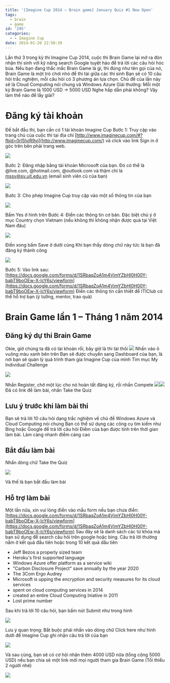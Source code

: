 ```yaml
---
title: '[Imagine Cup 2014 – Brain game] January Quiz #1 Now Open'
tags:
  - brain
  - game
id: '295'
categories:
  - - Imagine Cup
date: 2014-01-20 22:50:39
---
```


Lần thứ 3 trong kỳ thi Imagine Cup 2014, cuộc thi Brain Game lại mở ra đón nhận thí sinh với kỹ năng search Google tuyệt hảo để trả lời các câu hỏi hóc búa. Nếu bạn đang thắc mắc Brain Game là gì, thì đúng như tên gọi của nó, Brain Game là một trò chơi nhỏ để thi tài giữa các thí sinh Bạn sẽ có 10 câu hỏi trắc nghiệm, mỗi câu hỏi có 3 phương án lựa chọn. Chủ đề của lần này sẽ là Cloud Computing nói chung và Windows Azure Giải thưởng: Mỗi một kỳ Brain Game là 1000 USD -> 5000 USD Nghe hấp dẫn phải không? Vậy làm thế nào để lấy giải?
<!-- more -->
# Đăng ký tài khoản

Để bắt đầu thi, bạn cần có 1 tài khoản Imagine Cup Bước 1: Truy cập vào trang chủ của cuộc thi tại địa chỉ [http://www.imaginecup.com/#?fbid=0rl5lvjR9yj](http://www.imaginecup.com/) và click vào link Sign in ở góc trên bên phải trang web.

![](http://farm4.staticflickr.com/3807/11905330936_7872323c94_o.png)

Bước 2: Đăng nhập bằng tài khoản Microsoft của bạn. Đó có thể là @live.com, @hotmail.com, @outlook.com và thậm chí là [mssv@sv.uit.edu.vn](mailto:mssv@sv.uit.edu.vn) (email sinh viên cũ của bạn)

![](http://farm6.staticflickr.com/5530/11903250565_0ce7f350ec_o.png)

Bước 3: Cho phép Imagine Cup truy cập vào một số thông tin của bạn

![](http://farm4.staticflickr.com/3671/11903697084_4fdedf45fc_o.png)

Bấm Yes ở hình trên Bước 4: Điền các thông tin cơ bản. Đặc biệt chú ý ở mục Country chọn Vietnam (nếu không thì không nhận được quà tại Việt Nam đâu)

![](http://farm8.staticflickr.com/7323/11903586873_467141ae91_o.png)

Điền xong bấm Save ở dưới cùng Khi bạn thấy dòng chữ này tức là bạn đã đăng ký thành công

![](http://farm6.staticflickr.com/5532/11904203366_d13f01dc0c_o.png)

Bước 5: Vào link sau: [https://docs.google.com/forms/d/1SRbaqZoA1m4VjmYZbHl0H00Y-babT9boOEw-X-lcY6s/viewform](https://docs.google.com/forms/d/1SRbaqZoA1m4VjmYZbHl0H00Y-babT9boOEw-X-lcY6s/viewform) Điền các thông tin cần thiết để ITIClub có thể hỗ trợ bạn (ý tưởng, mentor, trao quà)

# Brain Game lần 1 – Tháng 1 năm 2014

## Đăng ký dự thi Brain Game

Okie, giờ chúng ta đã có tài khoản rồi, bây giờ là thi tài thôi ![](http://farm4.staticflickr.com/3775/11903841074_ed9daa38f2_o.png) Nhấn vào ô vuông màu xanh bên trên Bạn sẽ được chuyển sang Dashboard của bạn, là nơi bạn sẽ quản lý quá trình tham gia Imagine Cup của mình Tìm mục My Individual Challenge

![](http://farm6.staticflickr.com/5505/11903856804_86ed1e6f75_o.png)

Nhấn Register, chờ một lúc cho nó hoàn tất đăng ký, rồi nhấn Compete ![](http://farm4.staticflickr.com/3797/11903443215_4029803c20_o.png)![](http://farm4.staticflickr.com/3828/11903455605_71202057a4_o.png) Đã có link để làm bài, nhấn Take the Quiz

## Lưu ý trước khi làm bài thi

Bạn sẽ trả lời 10 câu hỏi dạng trắc nghiệm về chủ đề Windows Azure và Cloud Computing nói chung Bạn có thể sử dụng các công cụ tìm kiếm như Bing hoặc Google để trả lời câu hỏi Điểm của bạn được tính trên thời gian làm bài. Làm càng nhanh điểm càng cao

## Bắt đầu làm bài

Nhấn dòng chữ Take the Quiz

![](http://farm8.staticflickr.com/7309/11903931924_1434451bb5_o.png)

Và thế là bạn bắt đầu làm bài

## Hỗ trợ làm bài

Một lần nữa, xin vui lòng điền vào mẫu form nếu bạn chưa điền: [https://docs.google.com/forms/d/1SRbaqZoA1m4VjmYZbHl0H00Y-babT9boOEw-X-lcY6s/viewform](https://docs.google.com/forms/d/1SRbaqZoA1m4VjmYZbHl0H00Y-babT9boOEw-X-lcY6s/viewform) Sau đây sẽ là danh sách các từ khóa mà bạn sử dụng để search câu hỏi trên google hoặc bing. Câu trả lời thường nằm ở kết quả đầu tiên hoặc trong 10 kết quả dầu tiên

*   Jeff Bezos a properly sized team
*   Heroku's first supported language
*   Windows Azure offer platform as a service wiki
*   "Carbon Disclosure Project" save annually by the year 2020
*   The 3Com Ergo Audrey
*   Microsoft is upping the encryption and security measures for its cloud services
*   spent on cloud computing services in 2014
*   created an entire Cloud Computing Iniative in 2011
*   Lost prime number

Sau khi trả lời 10 câu hỏi, bạn bấm nút Submit như trong hình

![](http://farm6.staticflickr.com/5544/11902545335_32741f6f93_o.png)

Lưu ý quan trọng: Bắt buộc phải nhấn vào dòng chữ Click here như hình dưới để Imagine Cup ghi nhận câu trả lời của bạn

![](http://farm8.staticflickr.com/7444/11902856543_f5d1020bd3_o.png)

Và sau cùng, bạn sẽ có cơ hội nhận thêm 4000 USD nữa (tổng cộng 5000 USD) nếu bạn chia sẻ một link mời mọi người tham gia Brain Game (Tối thiểu 2 người nhé)

![](http://farm8.staticflickr.com/7347/11904671933_fc8393e8a5_o.png)